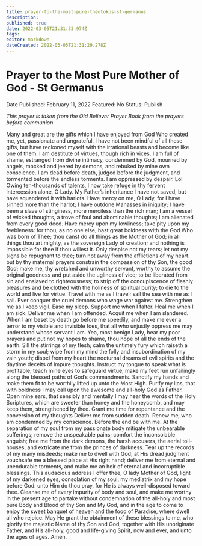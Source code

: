 ```yaml
---
title: prayer-to-the-most-pure-theotokos-st-germanus
description: 
published: true
date: 2022-03-05T21:31:33.974Z
tags: 
editor: markdown
dateCreated: 2022-03-05T21:31:29.278Z
---
```


# Prayer to the Most Pure Mother of God - St Germanus

Date Published: February 11, 2022
Featured: No
Status: Publish

*This prayer is taken from the Old Believer Prayer Book from the prayers before communion*

Many and great are the gifts which I have enjoyed from God Who created me, yet, passionate and ungrateful, I have not been mindful of all these gifts, but have reckoned myself with the irrational beasts and become like one of them. I am destitute of virtues, though rich in vices. I am full of shame, estranged from divine intimacy, condemned by God, mourned by angels, mocked and jeered by demons, and rebuked by mine own conscience. I am dead before death, judged before the judgment, and tormented before the endless torments. I am oppressed by despair. Lo! Owing ten-thousands of talents, I now take refuge in thy fervent intercession alone, O Lady. My Father’s inheritance I have not saved, but have squandered it with harlots. Have mercy on me, O Lady, for I have sinned more than the harlot; I have outdone Manasses in iniquity; I have been a slave of stinginess, more merciless than the rich man; I am a vessel of wicked thoughts, a trove of foul and abominable thoughts; I am alienated from every good deed. Have mercy upon my lowliness; take pity upon my feebleness: for thou, as no one else, hast great boldness with the God Who was born of Thee; thou canst do all things as the Mother of God; in all things thou art mighty, as the sovereign Lady of creation; and nothing is impossible for thee if thou willest it. Only despise not my tears; let not my signs be repugnant to thee; turn not away from the afflictions of my heart. but by thy maternal prayers constrain the compassion of thy Son, the good God; make me, thy wretched and unworthy servant, worthy to assume the original goodness and put aside the ugliness of vice; to be liberated from sin and enslaved to righteousness; to strip off the concupiscence of fleshly pleasures and be clothed with the holiness of spiritual purity; to die to the world and live for virtue. Travel with me as I travel; sail the sea with me as I sail. Ever conquer the cruel demons who wage war against me. Strengthen me as I keep vigil. Ease my sleep. Support me when I falter. Heal me when I am sick. Deliver me when I am offended. Acquit me when I am slandered. When I am beset by death go before me speedily, and make me ever a terror to my visible and invisible foes, that all who unjustly oppress me may understand whose servant I am. Yea, most benign Lady, hear my poor prayers and put not my hopes to shame, thou hope of all the ends of the earth. Sill the stirrings of my flesh; calm the untimely fury which raiseth a storm in my soul; wipe from my mind the folly and insubordination of my vain youth; dispel from my heart the nocturnal dreams of evil spirits and the daytime deceits of impure thoughts. Instruct my tongue to speak what is profitable; teach mine eyes to safeguard virtue; make my feet run unfailingly along the blessed paths of God’s commandments. Sanctify my hands and make them fit to be worthily lifted up unto the Most High. Purify my lips, that with boldness I may call upon the awesome and all-holy God as Father. Open mine ears, that sensibly and mentally I may hear the words of the Holy Scriptures, which are sweeter than honey and the honeycomb, and may keep them, strengthened by thee. Grant me time for repentance and the conversion of my thoughts Deliver me from sudden death. Renew me, who am condemned by my conscience. Before the end be with me. At the separation of my soul from my passionate body mitigate the unbearable sufferings; remove the unspeakable pains; comfort the inconsolable anguish; free me from the dark demons, the harsh accusers, the aerial toll-houses; and extricate me from the princes of darkness. Tear up the records of my many misdeeds; make me to dwell with God; at His dread judgment vouchsafe me a blessed place at His right hand; deliver me from eternal and unendurable torments, and make me an heir of eternal and incorruptible blessings. This audacious address I offer thee, O lady Mother of God, light of my darkened eyes, consolation of my soul, my mediatrix and my hope before God: unto Him do thou pray, for He is always well-disposed toward thee. Cleanse me of every impurity of body and soul, and make me worthy in the present age to partake without condemnation of the all-holy and most pure Body and Blood of thy Son and My God, and in the age to come to enjoy the sweet banquet of heaven and the food of Paradise, where dwell all who rejoice. May He grant the obtainment of these blessings to me, who glorify the majestic Name of thy Son and God, together with His unoriginate Father, and His all-holy, good and life-giving Spirit, now and ever, and unto the ages of ages. Amen.